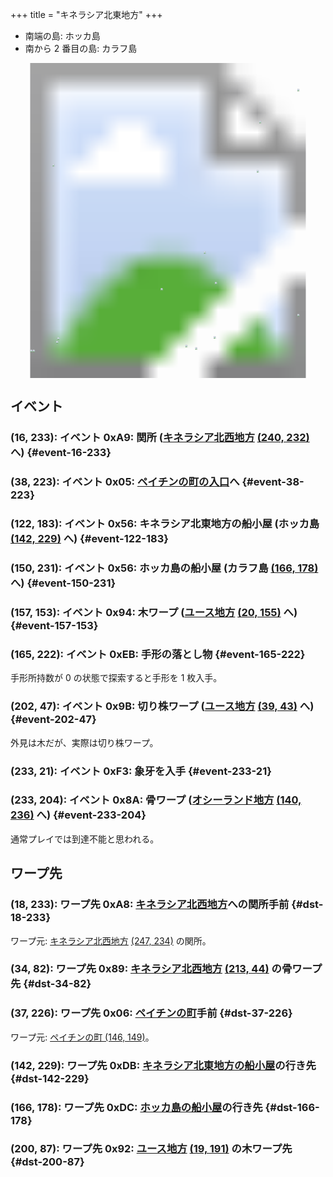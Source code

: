 +++
title = "キネラシア北東地方"
+++

* 南端の島: ホッカ島
* 南から 2 番目の島: カラフ島

<!-- SVG {{{ -->
<svg width="1536" height="1536" viewbox="0 0 2048 2048">
<defs>
<image id="svg-asset-bg" width="2048" height="2048" href="map-03.webp" />
<image id="svg-asset-event" width="16" height="16" href="icon-event.png" />
<image id="svg-asset-destination" width="16" height="16" href="icon-destination.png" />
</defs>
<use href="#svg-asset-bg" x="0" y="0"></use>
<a href="#event-16-233">
<use href="#svg-asset-event" x="128" y="1864"><title>(16, 233): イベント 0xA9: 関所 (キネラシア北西地方 (240, 232) へ)</title></use>
</a>
<a href="#event-38-223">
<use href="#svg-asset-event" x="304" y="1784"><title>(38, 223): イベント 0x05: ペイチンの町の入口へ</title></use>
</a>
<a href="#event-122-183">
<use href="#svg-asset-event" x="976" y="1464"><title>(122, 183): イベント 0x56: キネラシア北東地方の船小屋 (ホッカ島 (142, 229) へ)</title></use>
</a>
<a href="#event-150-231">
<use href="#svg-asset-event" x="1200" y="1848"><title>(150, 231): イベント 0x56: ホッカ島の船小屋 (カラフ島 (166, 178) へ)</title></use>
</a>
<a href="#event-157-153">
<use href="#svg-asset-event" x="1256" y="1224"><title>(157, 153): イベント 0x94: 木ワープ (ユース地方 (20, 155) へ)</title></use>
</a>
<a href="#event-165-222">
<use href="#svg-asset-event" x="1320" y="1776"><title>(165, 222): イベント 0xEB: 手形の落とし物</title></use>
</a>
<a href="#event-202-47">
<use href="#svg-asset-event" x="1616" y="376"><title>(202, 47): イベント 0x9B: 切り株ワープ (ユース地方 (39, 43) へ)</title></use>
</a>
<a href="#event-233-21">
<use href="#svg-asset-event" x="1864" y="168"><title>(233, 21): イベント 0xF3: 象牙を入手</title></use>
</a>
<a href="#event-233-204">
<use href="#svg-asset-event" x="1864" y="1632"><title>(233, 204): イベント 0x8A: 骨ワープ (オシーランド地方 (140, 236) へ)</title></use>
</a>
<a href="#dst-37-226">
<use href="#svg-asset-destination" x="296" y="1808"><title>(37, 226): ワープ先 0x06: ペイチンの町手前</title></use>
</a>
<a href="#dst-34-82">
<use href="#svg-asset-destination" x="272" y="656"><title>(34, 82): ワープ先 0x89: キネラシア北西地方 (213, 44) の骨ワープ先</title></use>
</a>
<a href="#dst-200-87">
<use href="#svg-asset-destination" x="1600" y="696"><title>(200, 87): ワープ先 0x92: ユース地方 (19, 191) の木ワープ先</title></use>
</a>
<a href="#dst-18-233">
<use href="#svg-asset-destination" x="144" y="1864"><title>(18, 233): ワープ先 0xA8: キネラシア北西地方への関所手前</title></use>
</a>
<a href="#dst-142-229">
<use href="#svg-asset-destination" x="1136" y="1832"><title>(142, 229): ワープ先 0xDB: キネラシア北東地方の船小屋の行き先</title></use>
</a>
<a href="#dst-166-178">
<use href="#svg-asset-destination" x="1328" y="1424"><title>(166, 178): ワープ先 0xDC: ホッカ島の船小屋の行き先</title></use>
</a>
</svg>
<!-- }}} -->


## イベント

### (16, 233): イベント 0xA9: 関所 ([キネラシア北西地方](@/map/map-02/_index.md) [(240, 232)](@/map/map-02/_index.md#dst-240-232) へ) {#event-16-233}

### (38, 223): イベント 0x05: [ペイチンの町の入口](@/map/map-12/_index.md#dst-145-146)へ {#event-38-223}

### (122, 183): イベント 0x56: キネラシア北東地方の船小屋 (ホッカ島 [(142, 229)](#dst-142-229) へ) {#event-122-183}

### (150, 231): イベント 0x56: ホッカ島の船小屋 (カラフ島 [(166, 178)](#dst-166-178) へ) {#event-150-231}

### (157, 153): イベント 0x94: 木ワープ ([ユース地方](@/map/map-00/_index.md) [(20, 155)](@/map/map-00/_index.md#dst-20-155) へ) {#event-157-153}

### (165, 222): イベント 0xEB: 手形の落とし物 {#event-165-222}

手形所持数が 0 の状態で探索すると手形を 1 枚入手。

### (202, 47): イベント 0x9B: 切り株ワープ ([ユース地方](@/map/map-00/_index.md) [(39, 43)](@/map/map-00/_index.md#dst-39-43) へ) {#event-202-47}

外見は木だが、実際は切り株ワープ。

### (233, 21): イベント 0xF3: 象牙を入手 {#event-233-21}

### (233, 204): イベント 0x8A: 骨ワープ ([オシーランド地方](@/map/map-11/_index.md) [(140, 236)](@/map/map-11/_index.md#dst-140-236) へ) {#event-233-204}

通常プレイでは到達不能と思われる。


## ワープ先

### (18, 233): ワープ先 0xA8: [キネラシア北西地方](@/map/map-02/_index.md)への関所手前 {#dst-18-233}

ワープ元: [キネラシア北西地方](@/map/map-02/_index.md) [(247, 234)](@/map/map-02/_index.md#event-247-234) の関所。

### (34, 82): ワープ先 0x89: [キネラシア北西地方](@/map/map-02/_index.md) [(213, 44)](@/map/map-02/_index.md#event-213-44) の骨ワープ先 {#dst-34-82}

### (37, 226): ワープ先 0x06: [ペイチンの町](@/map/map-12/_index.md#dst-145-146)手前 {#dst-37-226}

ワープ元: [ペイチンの町 (146, 149)](@/map/map-12/_index.md#event-146-149)。

### (142, 229): ワープ先 0xDB: [キネラシア北東地方の船小屋](#event-122-183)の行き先 {#dst-142-229}

### (166, 178): ワープ先 0xDC: [ホッカ島の船小屋](#event-150-231)の行き先 {#dst-166-178}

### (200, 87): ワープ先 0x92: [ユース地方](@/map/map-00/_index.md) [(19, 191)](@/map/map-00/_index.md#event-19-191) の木ワープ先 {#dst-200-87}



